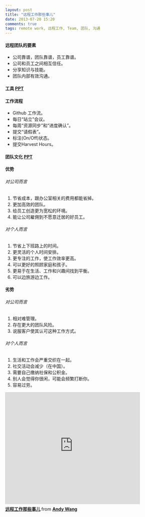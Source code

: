 ```yaml
---
layout: post
title: "远程工作那些事儿"
date: 2013-07-20 15:20
comments: true
tags: remote work, 远程工作, Team, 团队, 沟通
---
```

#### 远程团队的要素

- 公司靠谱，团队靠谱，员工靠谱。
- 公司和员工之间相互信任。
- 分享知识与技能。
- 团队内部有效沟通。

#### 工具 [PPT]

#### 工作流程

- Github 工作流。
- 每日“站立”会议。
- 每周“资源同步”和“进度确认”。
- 提交“请假表”。
- 标注(On/Off)状态。
- 提交Harvest Hours。

#### 团队文化 [PPT]

#### 优势

###### 对公司而言

1. 节省成本，跟办公室相关的费用都能省掉。
2. 更加高效的团队。
3. 给员工创造更为宽松的环境。
4. 能让公司雇佣到不愿意迁居的好员工。

###### 对个人而言

1. 节省上下班路上的时间。
2. 更灵活的个人时间安排。
3. 更专注的工作，使工作效率更高。
4. 可以更好的照顾家庭和孩子。 
5. 更易于在生活、工作和兴趣间找到平衡。
6. 可以边旅游边工作。

#### 劣势

###### 对公司而言

1. 相对难管理。
2. 存在更大的团队风险。
3. 说服客户使其认可这种工作方式。

###### 对个人而言

1. 生活和工作会严重交织在一起。
2. 社交活动会减少（在中国）。
3. 需要自己缴纳社保和公积金。
4. 别人会觉得你很闲，可能会频繁打断你。 
5. 容易过劳。

<iframe src="http://www.slideshare.net/slideshow/embed_code/24404883" width="427" height="356" frameborder="0" marginwidth="0" marginheight="0" scrolling="no" style="border:1px solid #CCC;border-width:1px 1px 0;margin-bottom:5px" allowfullscreen webkitallowfullscreen mozallowfullscreen> </iframe> <div style="margin-bottom:5px"> <strong> <a href="http://www.slideshare.net/yorzi/ss-24404883" title="远程工作那些事儿" target="_blank">远程工作那些事儿</a> </strong> from <strong><a href="http://www.slideshare.net/yorzi" target="_blank">Andy Wang</a></strong> </div>

[PPT]: https://speakerdeck.com/yorzi/yuan-cheng-gong-zuo-na-xie-shi-er

